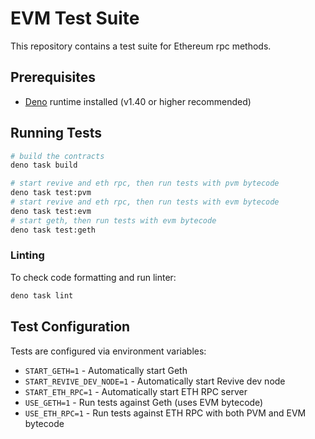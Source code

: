 # EVM Test Suite

This repository contains a test suite for Ethereum rpc methods.

## Prerequisites

-   [Deno](https://deno.land/) runtime installed (v1.40 or higher recommended)

## Running Tests

```bash
# build the contracts
deno task build

# start revive and eth rpc, then run tests with pvm bytecode
deno task test:pvm
# start revive and eth rpc, then run tests with evm bytecode
deno task test:evm
# start geth, then run tests with evm bytecode
deno task test:geth
```

### Linting

To check code formatting and run linter:

```bash
deno task lint
```

## Test Configuration

Tests are configured via environment variables:

-   `START_GETH=1` - Automatically start Geth
-   `START_REVIVE_DEV_NODE=1` - Automatically start Revive dev node
-   `START_ETH_RPC=1` - Automatically start ETH RPC server
-   `USE_GETH=1` - Run tests against Geth (uses EVM bytecode)
-   `USE_ETH_RPC=1` - Run tests against ETH RPC with both PVM and EVM bytecode
